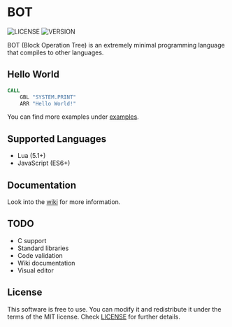# BOT
![LICENSE](https://img.shields.io/badge/LICENSE-MIT-green.svg) ![VERSION](https://img.shields.io/badge/VERSION-12-blue)

BOT (Block Operation Tree) is an extremely minimal programming language that compiles to other languages.
## Hello World
```asm
CALL
	GBL "SYSTEM.PRINT"
	ARR "Hello World!"
```
You can find more examples under [examples](examples).
## Supported Languages
- Lua (5.1+)
- JavaScript (ES6+)
## Documentation
Look into the [wiki](https://github.com/ShoesForClues/BOT/wiki) for more information.
## TODO
- C support
- Standard libraries
- Code validation
- Wiki documentation
- Visual editor
## License
This software is free to use. You can modify it and redistribute it under the terms of the 
MIT license. Check [LICENSE](LICENSE) for further details.
